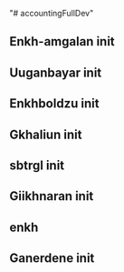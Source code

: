 "# accountingFullDev"

## Enkh-amgalan init
## Uuganbayar init
## Enkhboldzu init
## Gkhaliun init
## sbtrgl init


## Giikhnaran init

## enkh

## Ganerdene init